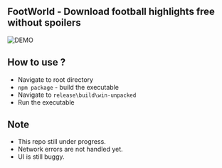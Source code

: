 ## FootWorld - Download football highlights free without spoilers

![DEMO](https://s4.gifyu.com/images/UIDemo.gif)


## How to use ?
- Navigate to root directory
- `npm package` - build the executable
- Navigate to `release\build\win-unpacked`
- Run the executable

## Note
- This repo still under progress.
- Network errors are not handled yet.
- UI is still buggy.

